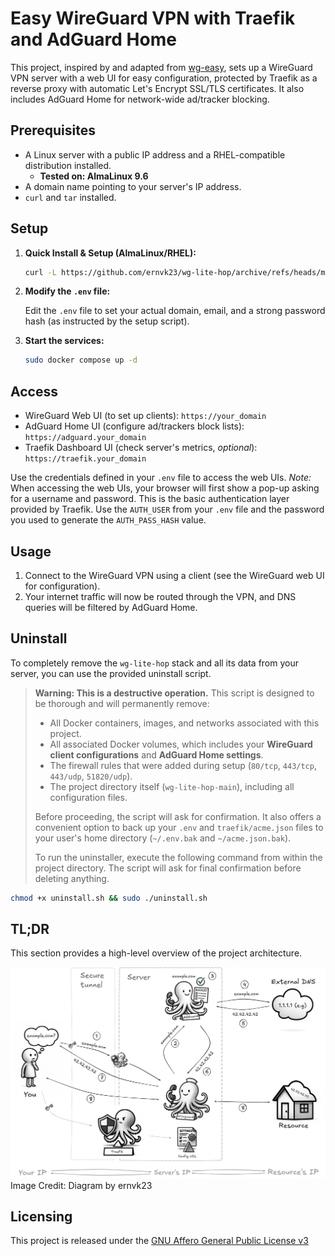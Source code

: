 # Easy WireGuard VPN with Traefik and AdGuard Home

This project, inspired by and adapted from [wg-easy](https://github.com/wg-easy/wg-easy), sets up a WireGuard VPN server with a web UI for easy configuration, protected by Traefik as a reverse proxy with automatic Let's Encrypt SSL/TLS certificates. It also includes AdGuard Home for network-wide ad/tracker blocking.

## Prerequisites

*   A Linux server with a public IP address and a RHEL-compatible distribution installed.
    *   **Tested on: AlmaLinux 9.6**
*   A domain name pointing to your server's IP address.
*   `curl` and `tar` installed.

## Setup

1. **Quick Install & Setup (AlmaLinux/RHEL):**

    ```bash
    curl -L https://github.com/ernvk23/wg-lite-hop/archive/refs/heads/main.tar.gz | tar xz && cd wg-lite-hop-main && chmod +x setup.sh && sudo ./setup.sh
    ```

2.  **Modify the `.env` file:**

    Edit the `.env` file to set your actual domain, email, and a strong password hash (as instructed by the setup script).

3.  **Start the services:**

    ```bash
    sudo docker compose up -d
    ```

## Access

*   WireGuard Web UI (to set up clients): `https://your_domain`
*   AdGuard Home UI (configure ad/trackers block lists): `https://adguard.your_domain`
*   Traefik Dashboard UI (check server's metrics, *optional*): `https://traefik.your_domain`


Use the credentials defined in your `.env` file to access the web UIs. 
*Note:* When accessing the web UIs, your browser will first show a pop-up asking for a username and password. This is the basic authentication layer provided by Traefik. Use the `AUTH_USER` from your `.env` file and the password you used to generate the `AUTH_PASS_HASH` value.

## Usage

1.  Connect to the WireGuard VPN using a client (see the WireGuard web UI for configuration).
2.  Your internet traffic will now be routed through the VPN, and DNS queries will be filtered by AdGuard Home.

## Uninstall

To completely remove the `wg-lite-hop` stack and all its data from your server, you can use the provided uninstall script.

> **Warning: This is a destructive operation.** This script is designed to be thorough and will permanently remove:
> *   All Docker containers, images, and networks associated with this project.
> *   All associated Docker volumes, which includes your **WireGuard client configurations** and **AdGuard Home settings**.
> *   The firewall rules that were added during setup (`80/tcp`, `443/tcp`, `443/udp`, `51820/udp`).
> *   The project directory itself (`wg-lite-hop-main`), including all configuration files.
> 
> Before proceeding, the script will ask for confirmation. It also offers a convenient option to back up your `.env` and `traefik/acme.json` files to your user's home directory (`~/.env.bak` and `~/acme.json.bak`).
> 
> To run the uninstaller, execute the following command from within the project directory. The script will ask for final confirmation before deleting anything.
```bash
chmod +x uninstall.sh && sudo ./uninstall.sh
```

## TL;DR

This section provides a high-level overview of the project architecture.

![Visual Diagram](./diagram.jpg)
Image Credit: Diagram by ernvk23


## Licensing

This project is released under the [GNU Affero General Public License v3](LICENSE)
